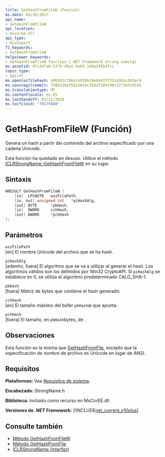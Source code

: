 ```yaml
---
title: GetHashFromFileW (Función)
ms.date: 03/30/2017
api_name:
- GetHashFromFileW
api_location:
- mscoree.dll
api_type:
- DLLExport
f1_keywords:
- GetHashFromFileW
helpviewer_keywords:
- GetHashFromFileW function [.NET Framework strong naming]
ms.assetid: 97c2d7a6-5376-45a1-ba65-146a249147cc
topic_type:
- apiref
ms.openlocfilehash: 9db583c7064cb910b29e84437f31143dac0d3ec9
ms.sourcegitcommit: 7588136e355e10cbc2582f389c90c127363c02a5
ms.translationtype: MT
ms.contentlocale: es-ES
ms.lasthandoff: 03/12/2020
ms.locfileid: "79175088"
---
```

# <a name="gethashfromfilew-function"></a>GetHashFromFileW (Función)
Genera un hash a partir del contenido del archivo especificado por una cadena Unicode.  
  
 Esta función ha quedado en desuso. Utilice el método [ICLRStrongName::GetHashFromFileW](../hosting/iclrstrongname-gethashfromfilew-method.md) en su lugar.  
  
## <a name="syntax"></a>Sintaxis  
  
```cpp  
HRESULT GetHashFromFileW (
    [in]  LPCWSTR   wszFilePath,  
    [in, out] unsigned int   *piHashAlg,  
    [out] BYTE      *pbHash,  
    [in]  DWORD     cchHash,  
    [out] DWORD     *pchHash  
);
```  
  
## <a name="parameters"></a>Parámetros  
 `wszFilePath`  
 [en] El nombre Unicode del archivo que se ha hash.  
  
 `piHashAlg`  
 [adentro, fuera] El algoritmo que se va a utilizar al generar el hash. Los algoritmos válidos son los definidos por Win32 CryptoAPI. Si `piHashAlg` se establece en 0, se utiliza el algoritmo predeterminado CALG_SHA-1.  
  
 `pbHash`  
 [fuera] Matriz de bytes que contiene el hash generado.  
  
 `cchHash`  
 [en] El tamaño máximo del búfer `pbHash`al que apunta .  
  
 `pchHash`  
 [fuera] El tamaño, en `pbHash`bytes, de .  
  
## <a name="remarks"></a>Observaciones  
 Esta función es la misma que [GetHashFromFile](gethashfromfile-function.md), excepto que la especificación de nombre de archivo es Unicode en lugar de ANSI.  
  
## <a name="requirements"></a>Requisitos  
 **Plataformas:** Vea [Requisitos de sistema](../../get-started/system-requirements.md).  
  
 **Encabezado:** StrongName.h  
  
 **Biblioteca:** Incluido como recurso en MsCorEE.dll  
  
 **Versiones de .NET Framework:** [!INCLUDE[net_current_v10plus](../../../../includes/net-current-v10plus-md.md)]  
  
## <a name="see-also"></a>Consulte también

- [Método GetHashFromFileW](../hosting/iclrstrongname-gethashfromfilew-method.md)
- [Método GetHashFromFile](../hosting/iclrstrongname-gethashfromfile-method.md)
- [ICLRStrongName (interfaz)](../hosting/iclrstrongname-interface.md)
